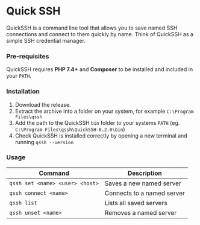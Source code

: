# Quick SSH

QuickSSH is a command line tool that allows you to save named SSH connections and
connect to them quickly by name. Think of QuickSSH as a simple SSH credential manager.

### Pre-requisites

QuickSSH requires **PHP 7.4+** and **Composer** to be installed and included in your `PATH`.

### Installation

1. Download the release.
2. Extract the archive into a folder on your system, for example `C:\Program Files\qssh`
3. Add the path to the QuickSSH `bin` folder to your systems `PATH` (eg. `C:\Program Files\qssh\QuickSSH-0.2.0\bin`)
4. Check QuickSSH is installed correctly by opening a new terminal and running `qssh --version`

### Usage

| Command                         | Description                 |
|---------------------------------|-----------------------------|
| `qssh set <name> <user> <host>` | Saves a new named server    |
| `qssh connect <name>`           | Connects to a named server  |
| `qssh list`                     | Lists all saved servers     |
| `qssh unset <name>`             | Removes a named server      |